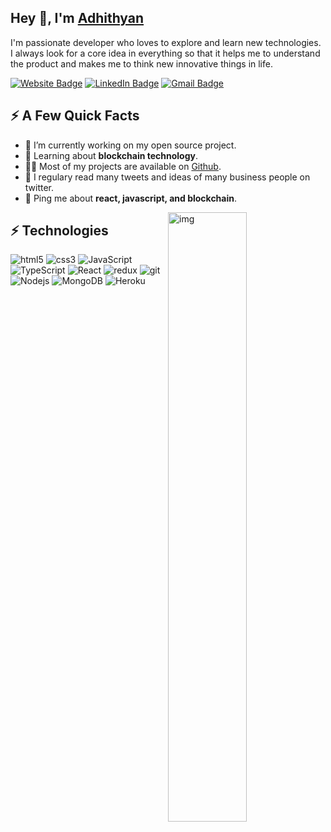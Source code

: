 <h2>Hey 👋, I'm <a href="https://adhithyan.netlify.app/">Adhithyan</a></h2>
<p>I'm passionate developer who loves to explore and learn new technologies. I always look for a core idea in everything so that it helps me to understand the product and makes me to think new innovative things in life.</p>
<p><a href="https://adhithyan.netlify.app/"><img src="https://img.shields.io/badge/-Adhithyan-4E69C8?style=flat-square&amp;labelColor=4E69C8&amp;logo=Firefox&amp;link=https://adhithyan.netlify.app/" alt="Website Badge"></a>
  <a href="https://www.linkedin.com/in/adhithyan-s-a37aa7183/"><img src="https://img.shields.io/badge/-@Adhithyan-0077B5?style=flat-square&amp;labelColor=0077B5&amp;logo=LinkedIn&amp;link=https://www.linkedin.com/in/adhithyan-s-a37aa7183/" alt="LinkedIn Badge"></a>
  <a href="adhithyanalan@gmail.com"><img src="https://img.shields.io/badge/-@Adhithyan-c14438?style=flat-square&amp;labelColor=white&amp;logo=Gmail&amp;link=adhithyanlan@gmail.com/" alt="Gmail Badge"></a></p>

<h2>⚡️ A Few Quick Facts</h2>
<ul>
<li>🔭 I’m currently working on my open source project.</li>
<li>🧐 Learning about <strong>blockchain technology</strong>.</li>
<li>👨‍💻 Most of my projects are available on <a href="https://github.com/adhit7">Github</a>.</li>
<li>📝 I regulary read many tweets and ideas of many business people on twitter.</li>
<li>💬 Ping me about <strong>react, javascript, and blockchain</strong>.</li>
</ul>

<img width="50%" align="right" src="https://github-readme-stats.vercel.app/api?username=adhit7&show_icons=true&hide_border=true&title_color=fff&icon_color=79ff97&text_color=9f9f9f&bg_color=151515" alt="img" />

## ⚡ Technologies
<p>
  <img alt="html5" src="https://img.shields.io/badge/-HTML5-E34F26?style=flat-square&logo=html5&logoColor=white" />
  <img alt="css3" src="https://img.shields.io/badge/-CSS3-007ACC?style=flat-square&logo=css3&logoColor=white" />
  <img alt="JavaScript" src="https://img.shields.io/badge/-JavaScript-F7B93E?style=flat-square&logo=javascript&logoColor=white" />
  <img alt="TypeScript" src="https://img.shields.io/badge/-TypeScript-007ACC?style=flat-square&logo=typescript&logoColor=white" />
  <img alt="React" src="https://img.shields.io/badge/-React-45b8d8?style=flat-square&logo=react&logoColor=white" />
  <img alt="redux" src="https://img.shields.io/badge/-Redux-764ABC?style=flat-square&logo=redux&logoColor=white" />
  <img alt="git" src="https://img.shields.io/badge/-Git-F05032?style=flat-square&logo=git&logoColor=white" />
  <img alt="Nodejs" src="https://img.shields.io/badge/-Nodejs-43853d?style=flat-square&logo=Node.js&logoColor=white" />
  <img alt="MongoDB" src="https://img.shields.io/badge/-MongoDB-13aa52?style=flat-square&logo=mongodb&logoColor=white" />
  <img alt="Heroku" src="https://img.shields.io/badge/-Heroku-430098?style=flat-square&logo=heroku&logoColor=white" />
</p>

